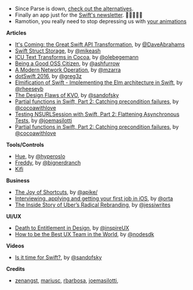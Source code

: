 * Since Parse is down, [check out the alternatives](https://github.com/relatedcode/ParseAlternatives). 
* Finally an app just for the [Swift's newsletter](https://stylemac.com/hirundo/). 🎉🎉🎉🎉🎉
* Ramotion, you really need to stop depressing us with [your animations](https://github.com/Ramotion/folding-cell)

**Articles**

* [It's Coming: the Great Swift API Transformation](https://swift.org/blog/swift-api-transformation/), by [@DaveAbrahams](https://twitter.com/DaveAbrahams) 
* [Swift Struct Storage](https://www.mikeash.com/pyblog/friday-qa-2016-01-29-swift-struct-storage.html), by [@mikeash](https://twitter.com/mikeash)
* [ICU Text Transforms in Cocoa](http://oleb.net/blog/2016/01/icu-text-transforms/), by [@olebegemann](https://twitter.com/@olebegemann)
* [Being a Good OSS Citizen](http://artsy.github.io/blog/2016/01/28/being-a-good-open-source-citizen/), by [@ashfurrow](https://twitter.com/ashfurrow)
* [A Modern Network Operation](http://www.cimgf.com/2016/01/28/a-modern-network-operation/), by [@mzarra](https://twitter.com/mzarra)
* [dotSwift 2016](https://medium.com/swift-programming/dotswift-2016-83c45ad80616#.f9gy7frkz), by [@greg3z](https://twitter.com/greg3z)
* [Elmification of Swift - Implementing the Elm architecture in Swift](https://medium.com/design-x-code/elmification-of-swift-af14b7f92b30#.93931logf), by [@rheeseyb](https://twitter.com/rheeseyb)
* [The Design Flaws of KVO](https://sandofsky.com/blog/kvo.html), by [@sandofsky](https://twitter.com/sandofsky)
* [Partial functions in Swift, Part 2: Catching precondition failures](http://www.cocoawithlove.com/blog/2016/02/02/partial-functions-part-two-catching-precondition-failures.html), by [@cocoawithlove](https://twitter.com/cocoawithlove)
* [Testing NSURLSession with Swift, Part 2: Flattening Asynchronous Tests](http://masilotti.com/testing-nsurlsession-async/), by [@joemasilotti](https://twitter.com/joemasilotti)
* [Partial functions in Swift, Part 2: Catching precondition failures](http://cocoawithlove.com/blog/2016/02/02/partial-functions-part-two-catching-precondition-failures.html), by [@cocoawithlove](https://twitter.com/cocoawithlove)


**Tools/Controls**

* [Hue](https://github.com/hyperoslo/Hue), by [@hyperoslo](https://twitter.com/hyperoslo)
* [Freddy](https://github.com/bignerdranch/Freddy), by [@bignerdranch](https://twitter.com/bignerdranch)
* [Kifi](https://www.kifi.com/integrations/slack)

**Business**

* [The Joy of Shortcuts](http://www.allenpike.com/2016/parse-joy-of-shortcuts/), by [@apike/](http://www.twitter.com/apike/) 
* [Interviewing, applying and getting your first job in iOS](http://artsy.github.io/blog/2016/01/30/iOS-Junior-Interviews/), by [@orta](https://twitter.com/orta)
* [The Inside Story of Uber’s Radical Rebranding](http://www.wired.com/2016/02/the-inside-story-behind-ubers-colorful-redesign/), by [@jessiwrites](https://twitter.com/jessiwrites)

**UI/UX**

* [Death to Entitlement in Design](https://medium.com/iq-design/death-to-entitlement-in-design-5dfe04e81ce5), by [@inspireUX](https://twitter.com/inspireUX)
* [How to be the Best UX Team in the World](http://www.nodesagency.com/how-to-be-the-best-ux-team-for-app-development-in-the-world/), by [@nodesdk](https://twitter.com/nodesdk)

**Videos**

* [Is it time for Swift?](https://realm.io/news/ben-sandofsky-time-for-swift/), by [@sandofsky](https://twitter.com/sandofsky)


**Credits**

* [zenangst](https://github.com/zenangst), [mariusc](https://github.com/mariusc), [rbarbosa](https://github.com/rbarbosa), [joemasilotti](https://github.com/joemasilotti),
